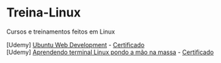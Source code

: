 # Treina-Linux

Cursos e treinamentos feitos em Linux

[Udemy] <a href="https://www.udemy.com/ubuntu-web-development-setup/">Ubuntu Web Development</a> - <a href="https://www.udemy.com/certificate/UC-UB3SCYPZ/">Certificado</a>
</br>
[Udemy] <a href="https://www.udemy.com/aprendalinux/learn/v4/overview"> Aprendendo terminal Linux pondo a mão na massa</a> - <a href="https://www.udemy.com/certificate/UC-838EG190/">Certificado</a>
